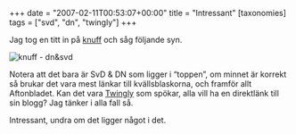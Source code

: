 +++
date = "2007-02-11T00:53:07+00:00"
title = "Intressant"
[taxonomies]
tags = ["svd", "dn", "twingly"]
+++

Jag tog en titt in på [knuff][1] och såg följande syn.

<img id="image298" src="/images/2007/02/dnsvd.png" alt="knuff - dn&svd" />

Notera att det bara är SvD &#038; DN som ligger i &#8220;toppen&#8221;, om minnet är korrekt så brukar det vara mest länkar till kvällsblaskorna, och framför allt Aftonbladet. Kan det vara [Twingly][2] som spökar, alla vill ha en direktlänk till sin blogg? Jag tänker i alla fall så.

Intressant, undra om det ligger något i det.



<small></small>

 [1]: http://knuff.se
 [2]: https://web.archive.org/web/20070216225620/http://www.twingly.se/
